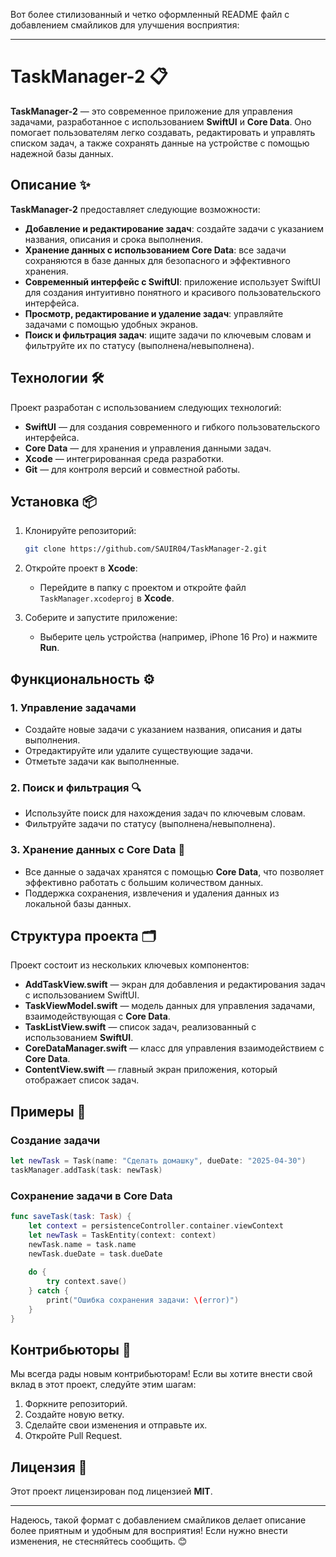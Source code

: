 Вот более стилизованный и четко оформленный README файл с добавлением смайликов для улучшения восприятия:

---

# TaskManager-2 📋

**TaskManager-2** — это современное приложение для управления задачами, разработанное с использованием **SwiftUI** и **Core Data**. Оно помогает пользователям легко создавать, редактировать и управлять списком задач, а также сохранять данные на устройстве с помощью надежной базы данных.

## Описание ✨

**TaskManager-2** предоставляет следующие возможности:

- **Добавление и редактирование задач**: создайте задачи с указанием названия, описания и срока выполнения.
- **Хранение данных с использованием Core Data**: все задачи сохраняются в базе данных для безопасного и эффективного хранения.
- **Современный интерфейс с SwiftUI**: приложение использует SwiftUI для создания интуитивно понятного и красивого пользовательского интерфейса.
- **Просмотр, редактирование и удаление задач**: управляйте задачами с помощью удобных экранов.
- **Поиск и фильтрация задач**: ищите задачи по ключевым словам и фильтруйте их по статусу (выполнена/невыполнена).

## Технологии 🛠️

Проект разработан с использованием следующих технологий:

- **SwiftUI** — для создания современного и гибкого пользовательского интерфейса.
- **Core Data** — для хранения и управления данными задач.
- **Xcode** — интегрированная среда разработки.
- **Git** — для контроля версий и совместной работы.

## Установка 📦

1. Клонируйте репозиторий:

   ```bash
   git clone https://github.com/SAUIR04/TaskManager-2.git
   ```

2. Откройте проект в **Xcode**:

   - Перейдите в папку с проектом и откройте файл `TaskManager.xcodeproj` в **Xcode**.

3. Соберите и запустите приложение:

   - Выберите цель устройства (например, iPhone 16 Pro) и нажмите **Run**.

## Функциональность ⚙️

### 1. Управление задачами
- Создайте новые задачи с указанием названия, описания и даты выполнения.
- Отредактируйте или удалите существующие задачи.
- Отметьте задачи как выполненные.

### 2. Поиск и фильтрация 🔍
- Используйте поиск для нахождения задач по ключевым словам.
- Фильтруйте задачи по статусу (выполнена/невыполнена).

### 3. Хранение данных с **Core Data** 💾
- Все данные о задачах хранятся с помощью **Core Data**, что позволяет эффективно работать с большим количеством данных.
- Поддержка сохранения, извлечения и удаления данных из локальной базы данных.

## Структура проекта 🗂️

Проект состоит из нескольких ключевых компонентов:

- **AddTaskView.swift** — экран для добавления и редактирования задач с использованием SwiftUI.
- **TaskViewModel.swift** — модель данных для управления задачами, взаимодействующая с **Core Data**.
- **TaskListView.swift** — список задач, реализованный с использованием **SwiftUI**.
- **CoreDataManager.swift** — класс для управления взаимодействием с **Core Data**.
- **ContentView.swift** — главный экран приложения, который отображает список задач.

## Примеры 📑

### Создание задачи

```swift
let newTask = Task(name: "Сделать домашку", dueDate: "2025-04-30")
taskManager.addTask(task: newTask)
```

### Сохранение задачи в **Core Data**

```swift
func saveTask(task: Task) {
    let context = persistenceController.container.viewContext
    let newTask = TaskEntity(context: context)
    newTask.name = task.name
    newTask.dueDate = task.dueDate
    
    do {
        try context.save()
    } catch {
        print("Ошибка сохранения задачи: \(error)")
    }
}
```

## Контрибьюторы 🤝

Мы всегда рады новым контрибьюторам! Если вы хотите внести свой вклад в этот проект, следуйте этим шагам:

1. Форкните репозиторий.
2. Создайте новую ветку.
3. Сделайте свои изменения и отправьте их.
4. Откройте Pull Request.

## Лицензия 📜

Этот проект лицензирован под лицензией **MIT**.

---

Надеюсь, такой формат с добавлением смайликов делает описание более приятным и удобным для восприятия! Если нужно внести изменения, не стесняйтесь сообщить. 😊
